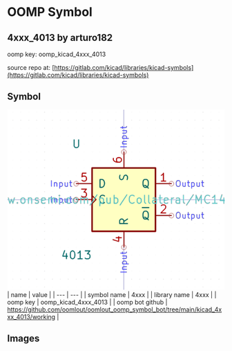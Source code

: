 # OOMP Symbol  
## 4xxx_4013  by arturo182  
  
oomp key: oomp_kicad_4xxx_4013  
  
source repo at: [https://gitlab.com/kicad/libraries/kicad-symbols](https://gitlab.com/kicad/libraries/kicad-symbols)  
## Symbol  
  
[![working.png](working_600.png)](working.png)  
| name | value | 
| --- | --- | 
| symbol name | 4xxx | 
| library name | 4xxx | 
| oomp key | oomp_kicad_4xxx_4013 | 
| oomp bot github | https://github.com/oomlout/oomlout_oomp_symbol_bot/tree/main/kicad_4xxx_4013/working | 
## Images  
